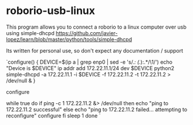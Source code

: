 # roborio-usb-linux

This program allows you to connect a roborio to a linux computer over usb using simple-dhcpd
https://github.com/javier-lopez/learn/blob/master/python/tools/simple-dhcpd

Its written for personal use, so don't expect any documentation / support

`configure() {
	DEVICE=$(ip a | grep enp0 | sed -e 's/.*: \(.*\):.*/\1/')
	echo "Device is $DEVICE"
	ip addr add 172.22.11.1/24 dev $DEVICE
	python2 simple-dhcpd -a 172.22.11.1 -i $DEVICE -f 172.22.11.2 -t 172.22.11.2 > /dev/null &
}

configure

while true
do
	if ping -c 1 172.22.11.2 &> /dev/null
	then
		echo "ping to 172.22.11.2 successful"
	else
		echo "ping to 172.22.11.2 failed... attempting to reconfigure"
		configure
	fi
	sleep 1
done
`
